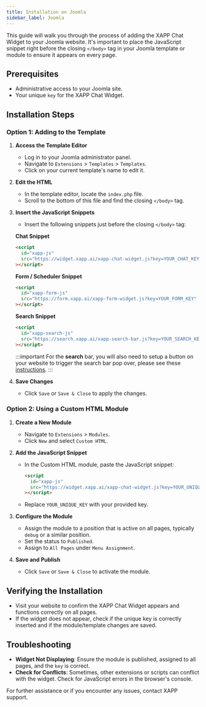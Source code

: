 ```yaml
---
title: Installation on Joomla
sidebar_label: Joomla
---
```


This guide will walk you through the process of adding the XAPP Chat Widget to your Joomla website. It's important to place the JavaScript snippet right before the closing `</body>` tag in your Joomla template or module to ensure it appears on every page.

## Prerequisites

- Administrative access to your Joomla site.
- Your unique `key` for the XAPP Chat Widget.

## Installation Steps

### Option 1: Adding to the Template

1. **Access the Template Editor**

   - Log in to your Joomla administrator panel.
   - Navigate to `Extensions` > `Templates` > `Templates`.
   - Click on your current template's name to edit it.

2. **Edit the HTML**

   - In the template editor, locate the `index.php` file.
   - Scroll to the bottom of this file and find the closing `</body>` tag.

3. **Insert the JavaScript Snippets**

   - Insert the following snippets just before the closing `</body>` tag:

   **Chat Snippet**

   ```html
   <script
     id="xapp-js"
     src="https://widget.xapp.ai/xapp-chat-widget.js?key=YOUR_CHAT_KEY"
   ></script>
   ```

   **Form / Scheduler Snippet**

   ```html
   <script
     id="xapp-form-js"
     src="https://form.xapp.ai/xapp-form-widget.js?key=YOUR_FORM_KEY"
   ></script>
   ```

   **Search Snippet**

   ```html
   <script
     id="xapp-search-js"
     src="https://search.xapp.ai/xapp-search-bar.js?key=YOUR_SEARCH_KEY"
   ></script>
   ```

   :::important
   For the **search** bar, you will also need to setup a button on your website to trigger the search bar pop over, please see these [instructions](/help/channels/intelligent-search#triggering-search-with-a-button-press).
   :::

4. **Save Changes**
   - Click `Save` or `Save & Close` to apply the changes.

### Option 2: Using a Custom HTML Module

1. **Create a New Module**

   - Navigate to `Extensions` > `Modules`.
   - Click `New` and select `Custom HTML`.

2. **Add the JavaScript Snippet**

   - In the Custom HTML module, paste the JavaScript snippet:
     ```html
     <script
       id="xapp-js"
       src="https://widget.xapp.ai/xapp-chat-widget.js?key=YOUR_UNIQUE_KEY"
     ></script>
     ```
   - Replace `YOUR_UNIQUE_KEY` with your provided key.

3. **Configure the Module**

   - Assign the module to a position that is active on all pages, typically `debug` or a similar position.
   - Set the status to `Published`.
   - Assign to `All Pages` under `Menu Assignment`.

4. **Save and Publish**
   - Click `Save` or `Save & Close` to activate the module.

## Verifying the Installation

- Visit your website to confirm the XAPP Chat Widget appears and functions correctly on all pages.
- If the widget does not appear, check if the unique key is correctly inserted and if the module/template changes are saved.

## Troubleshooting

- **Widget Not Displaying**: Ensure the module is published, assigned to all pages, and the `key` is correct.
- **Check for Conflicts**: Sometimes, other extensions or scripts can conflict with the widget. Check for JavaScript errors in the browser's console.

For further assistance or if you encounter any issues, contact XAPP support.
